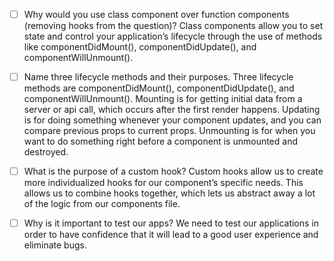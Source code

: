 - [ ] Why would you use class component over function components (removing hooks from the question)?
      Class components allow you to set state and control your application’s lifecycle through the use of methods like componentDidMount(), componentDidUpdate(), and componentWillUnmount().

- [ ] Name three lifecycle methods and their purposes.
      Three lifecycle methods are componentDidMount(), componentDidUpdate(), and componentWillUnmount(). Mounting is for getting initial data from a server or api call, which occurs after the first render happens. Updating is for doing something whenever your component updates, and you can compare previous props to current props. Unmounting is for when you want to do something right before a component is unmounted and destroyed.

- [ ] What is the purpose of a custom hook?
      Custom hooks allow us to create more individualized hooks for our component’s specific needs. This allows us to combine hooks together, which lets us abstract away a lot of the logic from our components file.

- [ ] Why is it important to test our apps?
      We need to test our applications in order to have confidence that it will lead to a good user experience and eliminate bugs.
